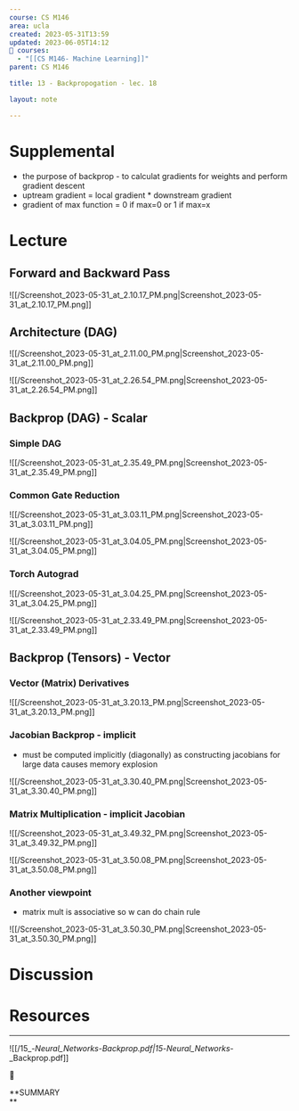 ```yaml
---
course: CS M146
area: ucla
created: 2023-05-31T13:59
updated: 2023-06-05T14:12
📕 courses:
  - "[[CS M146- Machine Learning]]"
parent: CS M146

title: 13 - Backpropogation - lec. 18

layout: note

---
```

# Supplemental

- the purpose of backprop - to calculat gradients for weights and perform gradient descent
- uptream gradient = local gradient * downstream gradient
- gradient of max function = 0 if max=0 or 1 if max=x

# Lecture

## Forward and Backward Pass

![[/Screenshot_2023-05-31_at_2.10.17_PM.png|Screenshot_2023-05-31_at_2.10.17_PM.png]]

  

## Architecture (DAG)

![[/Screenshot_2023-05-31_at_2.11.00_PM.png|Screenshot_2023-05-31_at_2.11.00_PM.png]]

![[/Screenshot_2023-05-31_at_2.26.54_PM.png|Screenshot_2023-05-31_at_2.26.54_PM.png]]

## Backprop (DAG) - Scalar

### Simple DAG

![[/Screenshot_2023-05-31_at_2.35.49_PM.png|Screenshot_2023-05-31_at_2.35.49_PM.png]]

### Common Gate Reduction

![[/Screenshot_2023-05-31_at_3.03.11_PM.png|Screenshot_2023-05-31_at_3.03.11_PM.png]]

![[/Screenshot_2023-05-31_at_3.04.05_PM.png|Screenshot_2023-05-31_at_3.04.05_PM.png]]

### Torch Autograd

![[/Screenshot_2023-05-31_at_3.04.25_PM.png|Screenshot_2023-05-31_at_3.04.25_PM.png]]

![[/Screenshot_2023-05-31_at_2.33.49_PM.png|Screenshot_2023-05-31_at_2.33.49_PM.png]]

  

## Backprop (Tensors) - Vector

### Vector (Matrix) Derivatives

![[/Screenshot_2023-05-31_at_3.20.13_PM.png|Screenshot_2023-05-31_at_3.20.13_PM.png]]

### Jacobian Backprop - implicit

- must be computed implicitly (diagonally) as constructing jacobians for large data causes memory explosion

![[/Screenshot_2023-05-31_at_3.30.40_PM.png|Screenshot_2023-05-31_at_3.30.40_PM.png]]

### Matrix Multiplication - implicit Jacobian

![[/Screenshot_2023-05-31_at_3.49.32_PM.png|Screenshot_2023-05-31_at_3.49.32_PM.png]]

![[/Screenshot_2023-05-31_at_3.50.08_PM.png|Screenshot_2023-05-31_at_3.50.08_PM.png]]

### Another viewpoint

- matrix mult is associative so w can do chain rule

![[/Screenshot_2023-05-31_at_3.50.30_PM.png|Screenshot_2023-05-31_at_3.50.30_PM.png]]

# Discussion

  

# Resources

---

![[/15_-_Neural_Networks_-_Backprop.pdf|15_-_Neural_Networks_-_Backprop.pdf]]

📌

**SUMMARY  
**